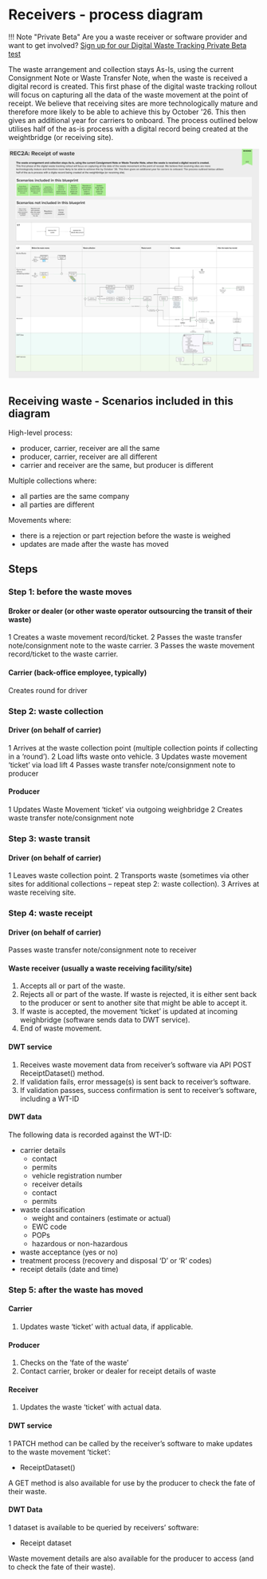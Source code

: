 # Receivers - process diagram

!!! Note "Private Beta"
    Are you a waste receiver or software provider and want to get involved? [Sign up for our Digital Waste Tracking Private Beta test](private-beta-comms-sign-up.md)

The waste arrangement and collection stays As-Is, using the current Consignment Note or Waste Transfer Note, when the waste is received a digital record is created.
This first phase of the digital waste tracking rollout will focus on capturing all the data of the waste movement at the point of receipt. We believe that receiving sites are more technologically mature and therefore more likely to be able to achieve this by October '26. This then gives an additional year for carriers to onboard. The process outlined below utilises half of the as-is process with a digital record being created at the weightbridge (or receiving site).

[![REC2A: Receipt of waste](rec2a-receipt-of-waste.png)](rec2a-receipt-of-waste.png)

## Receiving waste - Scenarios included in this diagram

High-level process:
- producer, carrier, receiver are all the same
- producer, carrier, receiver are all different
- carrier and receiver are the same, but producer is different

Multiple collections where:

- all parties are the same company
- all parties are different

Movements where:

- there is a rejection or part rejection before the waste is weighed
- updates are made after the waste has moved

## Steps
### Step 1: before the waste moves
#### Broker or dealer (or other waste operator outsourcing the transit of their waste)

1 Creates a waste movement record/ticket.
2 Passes the waste transfer note/consignment note to the waste carrier.
3 Passes the waste movement record/ticket to the waste carrier.

#### Carrier (back-office employee, typically)
Creates round for driver

### Step 2: waste collection
#### Driver (on behalf of carrier)

1 Arrives at the waste collection point (multiple collection points if collecting in a ‘round’).
2 Load lifts waste onto vehicle.
3 Updates waste movement ‘ticket’ via load lift
4 Passes waste transfer note/consignment note to producer

#### Producer

1 Updates Waste Movement ‘ticket’ via outgoing weighbridge
2 Creates waste transfer note/consignment note

### Step 3: waste transit
#### Driver (on behalf of carrier)

1 Leaves waste collection point.
2 Transports waste (sometimes via other sites for additional collections – repeat step 2: waste collection).
3 Arrives at waste receiving site.

### Step 4: waste receipt

#### Driver (on behalf of carrier)
Passes waste transfer note/consignment note to receiver

#### Waste receiver (usually a waste receiving facility/site)
1. Accepts all or part of the waste.
2. Rejects all or part of the waste. If waste is rejected, it is either sent back to the producer or sent to another site that might be able to accept it.
3. If waste is accepted, the movement ‘ticket’ is updated at incoming weighbridge (software sends data to DWT service).
4. End of waste movement.

#### DWT service

1. Receives waste movement data from receiver’s software via API POST ReceiptDataset() method.
2. If validation fails, error message(s) is sent back to receiver’s software.
3. If validation passes, success confirmation is sent to receiver’s software, including a WT-ID

#### DWT data
The following data is recorded against the WT-ID:

- carrier details
  - contact
  - permits
  - vehicle registration number
  - receiver details 
  - contact
  - permits
- waste classification
  - weight and containers (estimate or actual)
  - EWC code
  - POPs
  - hazardous or non-hazardous
- waste acceptance (yes or no)
- treatment process (recovery and disposal ‘D’ or ‘R’ codes)
- receipt details (date and time)

### Step 5: after the waste has moved
#### Carrier
1. Updates waste ‘ticket’ with actual data, if applicable.
#### Producer
1. Checks on the ‘fate of the waste’
2. Contact carrier, broker or dealer for receipt details of waste  
#### Receiver
1. Updates the waste ‘ticket’ with actual data.

#### DWT service
1 PATCH method can be called by the receiver’s software to make updates to the waste movement ‘ticket’:

- ReceiptDataset()

A GET method is also available for use by the producer to check the fate of their waste.
#### DWT Data
1 dataset is available to be queried by receivers’ software:

- Receipt dataset

Waste movement details are also available for the producer to access (and to check the fate of their waste). 